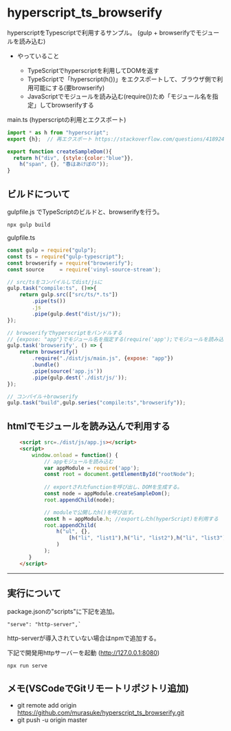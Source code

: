# hyperscript_ts_browserify

hyperscriptをTypescriptで利用するサンプル。
(gulp + browserifyでモジュールを読み込む)

- やっていること

    - TypeScriptでhyperscriptを利用してDOMを返す
    - TypeScriptで「hyperscript(h())」をエクスポートして、ブラウザ側で利用可能にする(要browserify)
    - JavaScriptでモジュールを読み込む(require())ため「モジュール名を指定」してbrowserifyする

main.ts  (hyperscriptの利用とエクスポート)
~~~javascript
import * as h from "hyperscript";
export {h};  // 再エクスポート https://stackoverflow.com/questions/41892470/how-to-reexport-from-a-module-that-uses-export

export function createSampleDom(){
  return h("div", {style:{color:"blue"}}, 
    h("span", {}, "春はあけぼの"));
}
~~~

## ビルドについて

gulpfile.js でTypeScriptのビルドと、browserifyを行う。

    npx gulp build

gulpfile.ts
~~~javascript
const gulp = require("gulp");
const ts = require("gulp-typescript");
const browserify = require("browserify");
const source     = require('vinyl-source-stream');

// src/tsをコンパイルしてdist/jsに
gulp.task("compile:ts", ()=>{
    return gulp.src(["src/ts/*.ts"])
        .pipe(ts())
        .js
        .pipe(gulp.dest("dist/js/"));
});

// browserifyでhyperscriptをバンドルする
// {expose: "app"}でモジュール名を指定する(require('app');でモジュールを読み込めるようになる)
gulp.task('browserify', () => {
    return browserify()
        .require("./dist/js/main.js", {expose: "app"})
        .bundle()
        .pipe(source('app.js'))
        .pipe(gulp.dest('./dist/js/'));
});

// コンパイル＋browserify
gulp.task("build",gulp.series("compile:ts","browserify"));

~~~

## htmlでモジュールを読み込んで利用する
~~~html
    <script src=./dist/js/app.js></script> 
    <script>
        window.onload = function() {
            // appモジュールを読み込む
            var appModule = require('app');       
            const root = document.getElementById("rootNode");
            
            // exportされたfunctionを呼び出し、DOMを生成する。
            const node = appModule.createSampleDom();
            root.appendChild(node);

            // moduleで公開したh()を呼び出す。
            const h = appModule.h; //exportしたh(hyperScript)を利用する
            root.appendChild(
                h("ul", {}, 
                    [h("li", "list1"),h("li", "list2"),h("li", "list3")]
                )
            );
       }
    </script>
~~~

***

## 実行について

package.jsonの"scripts"に下記を追加。

    "serve": "http-server",`

http-serverが導入されていない場合はnpmで追加する。

下記で開発用httpサーバーを起動 (http://127.0.0.1:8080)

    npx run serve

## メモ(VSCodeでGitリモートリポジトリ追加)
-  git remote add origin https://github.com/murasuke/hyperscript_ts_browserify.git
-  git push -u origin master


